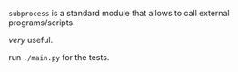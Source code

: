 `subprocess` is a standard module that allows to call external programs/scripts.

*very* useful.

run `./main.py` for the tests.
